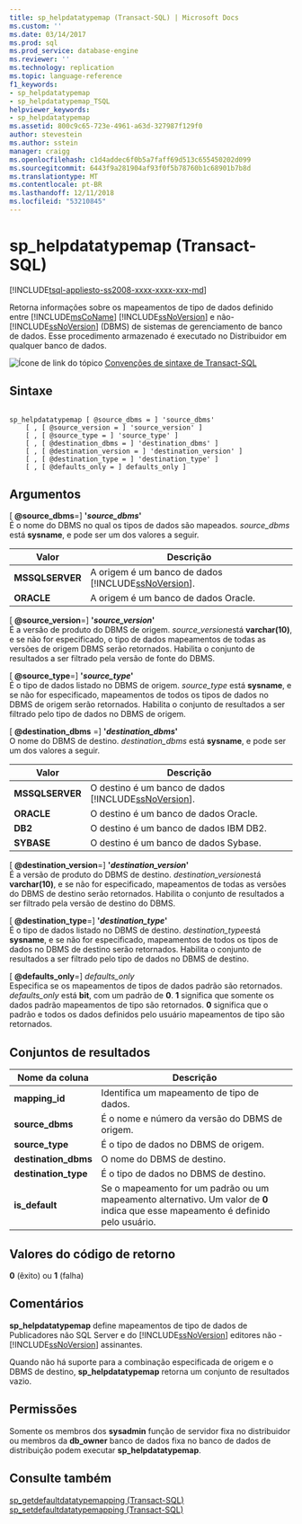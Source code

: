 ```yaml
---
title: sp_helpdatatypemap (Transact-SQL) | Microsoft Docs
ms.custom: ''
ms.date: 03/14/2017
ms.prod: sql
ms.prod_service: database-engine
ms.reviewer: ''
ms.technology: replication
ms.topic: language-reference
f1_keywords:
- sp_helpdatatypemap
- sp_helpdatatypemap_TSQL
helpviewer_keywords:
- sp_helpdatatypemap
ms.assetid: 800c9c65-723e-4961-a63d-327987f129f0
author: stevestein
ms.author: sstein
manager: craigg
ms.openlocfilehash: c1d4addec6f0b5a7faff69d513c655450202d099
ms.sourcegitcommit: 6443f9a281904af93f0f5b78760b1c68901b7b8d
ms.translationtype: MT
ms.contentlocale: pt-BR
ms.lasthandoff: 12/11/2018
ms.locfileid: "53210845"
---
```

# <a name="sphelpdatatypemap-transact-sql"></a>sp_helpdatatypemap (Transact-SQL)
[!INCLUDE[tsql-appliesto-ss2008-xxxx-xxxx-xxx-md](../../includes/tsql-appliesto-ss2008-xxxx-xxxx-xxx-md.md)]

  Retorna informações sobre os mapeamentos de tipo de dados definido entre [!INCLUDE[msCoName](../../includes/msconame-md.md)] [!INCLUDE[ssNoVersion](../../includes/ssnoversion-md.md)] e não- [!INCLUDE[ssNoVersion](../../includes/ssnoversion-md.md)] (DBMS) de sistemas de gerenciamento de banco de dados. Esse procedimento armazenado é executado no Distribuidor em qualquer banco de dados.  
  
 ![Ícone de link do tópico](../../database-engine/configure-windows/media/topic-link.gif "Ícone de link do tópico") [Convenções de sintaxe de Transact-SQL](../../t-sql/language-elements/transact-sql-syntax-conventions-transact-sql.md)  
  
## <a name="syntax"></a>Sintaxe  
  
```  
  
sp_helpdatatypemap [ @source_dbms = ] 'source_dbms'   
    [ , [ @source_version = ] 'source_version' ]  
    [ , [ @source_type = ] 'source_type' ]   
    [ , [ @destination_dbms = ] 'destination_dbms' ]  
    [ , [ @destination_version = ] 'destination_version' ]  
    [ , [ @destination_type = ] 'destination_type' ]  
    [ , [ @defaults_only = ] defaults_only ]  
```  
  
## <a name="arguments"></a>Argumentos  
 [ **@source_dbms**=] **'***source_dbms***'**  
 É o nome do DBMS no qual os tipos de dados são mapeados. *source_dbms* está **sysname**, e pode ser um dos valores a seguir.  
  
|Valor|Descrição|  
|-----------|-----------------|  
|**MSSQLSERVER**|A origem é um banco de dados [!INCLUDE[ssNoVersion](../../includes/ssnoversion-md.md)].|  
|**ORACLE**|A origem é um banco de dados Oracle.|  
  
 [ **@source_version**=] **'***source_version***'**  
 É a versão de produto do DBMS de origem. *source_version*está **varchar(10)**, e se não for especificado, o tipo de dados mapeamentos de todas as versões de origem DBMS serão retornados. Habilita o conjunto de resultados a ser filtrado pela versão de fonte do DBMS.  
  
 [ **@source_type**=] **'***source_type***'**  
 É o tipo de dados listado no DBMS de origem. *source_type* está **sysname**, e se não for especificado, mapeamentos de todos os tipos de dados no DBMS de origem serão retornados. Habilita o conjunto de resultados a ser filtrado pelo tipo de dados no DBMS de origem.  
  
 [ **@destination_dbms** =] **'***destination_dbms***'**  
 O nome do DBMS de destino. *destination_dbms* está **sysname**, e pode ser um dos valores a seguir.  
  
|Valor|Descrição|  
|-----------|-----------------|  
|**MSSQLSERVER**|O destino é um banco de dados [!INCLUDE[ssNoVersion](../../includes/ssnoversion-md.md)].|  
|**ORACLE**|O destino é um banco de dados Oracle.|  
|**DB2**|O destino é um banco de dados IBM DB2.|  
|**SYBASE**|O destino é um banco de dados Sybase.|  
  
 [ **@destination_version**=] **'***destination_version***'**  
 É a versão de produto do DBMS de destino. *destination_version*está **varchar(10)**, e se não for especificado, mapeamentos de todas as versões do DBMS de destino serão retornados. Habilita o conjunto de resultados a ser filtrado pela versão de destino do DBMS.  
  
 [ **@destination_type**=] **'***destination_type***'**  
 É o tipo de dados listado no DBMS de destino. *destination_type*está **sysname**, e se não for especificado, mapeamentos de todos os tipos de dados no DBMS de destino serão retornados. Habilita o conjunto de resultados a ser filtrado pelo tipo de dados no DBMS de destino.  
  
 [ **@defaults_only**=] *defaults_only*  
 Especifica se os mapeamentos de tipos de dados padrão são retornados. *defaults_only* está **bit**, com um padrão de **0**. **1** significa que somente os dados padrão mapeamentos de tipo são retornados. **0** significa que o padrão e todos os dados definidos pelo usuário mapeamentos de tipo são retornados.  
  
## <a name="result-sets"></a>Conjuntos de resultados  
  
|Nome da coluna|Descrição|  
|-----------------|-----------------|  
|**mapping_id**|Identifica um mapeamento de tipo de dados.|  
|**source_dbms**|É o nome e número da versão do DBMS de origem.|  
|**source_type**|É o tipo de dados no DBMS de origem.|  
|**destination_dbms**|O nome do DBMS de destino.|  
|**destination_type**|É o tipo de dados no DBMS de destino.|  
|**is_default**|Se o mapeamento for um padrão ou um mapeamento alternativo. Um valor de **0** indica que esse mapeamento é definido pelo usuário.|  
  
## <a name="return-code-values"></a>Valores do código de retorno  
 **0** (êxito) ou **1** (falha)  
  
## <a name="remarks"></a>Comentários  
 **sp_helpdatatypemap** define mapeamentos de tipo de dados de Publicadores não SQL Server e do [!INCLUDE[ssNoVersion](../../includes/ssnoversion-md.md)] editores não - [!INCLUDE[ssNoVersion](../../includes/ssnoversion-md.md)] assinantes.  
  
 Quando não há suporte para a combinação especificada de origem e o DBMS de destino, **sp_helpdatatypemap** retorna um conjunto de resultados vazio.  
  
## <a name="permissions"></a>Permissões  
 Somente os membros dos **sysadmin** função de servidor fixa no distribuidor ou membros da **db_owner** banco de dados fixa no banco de dados de distribuição podem executar **sp_helpdatatypemap**.  
  
## <a name="see-also"></a>Consulte também  
 [sp_getdefaultdatatypemapping &#40;Transact-SQL&#41;](../../relational-databases/system-stored-procedures/sp-getdefaultdatatypemapping-transact-sql.md)   
 [sp_setdefaultdatatypemapping &#40;Transact-SQL&#41;](../../relational-databases/system-stored-procedures/sp-setdefaultdatatypemapping-transact-sql.md)  
  
  
